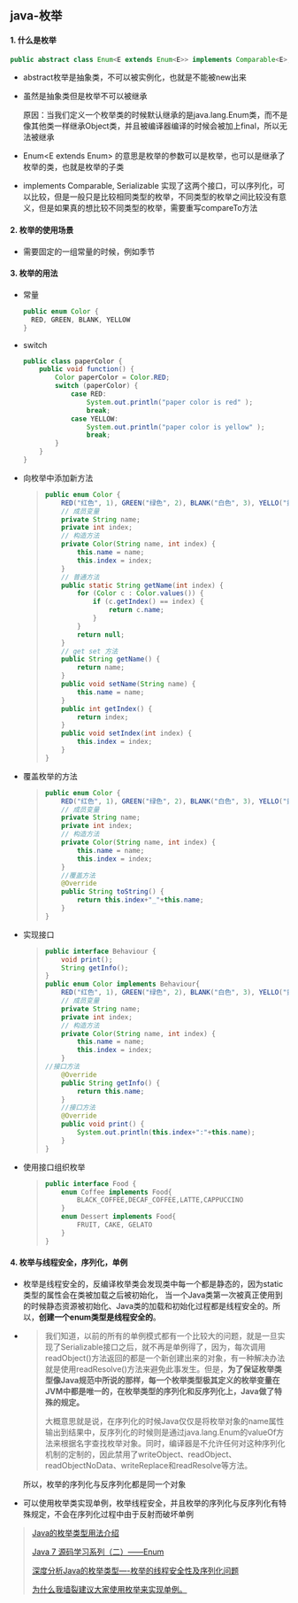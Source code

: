 ## java-枚举

#### 1. 什么是枚举

```java
public abstract class Enum<E extends Enum<E>> implements Comparable<E>, Serializable
```

- abstract枚举是抽象类，不可以被实例化，也就是不能被new出来

- 虽然是抽象类但是枚举不可以被继承

  原因：当我们定义一个枚举类的时候默认继承的是java.lang.Enum类，而不是像其他类一样继承Object类，并且被编译器编译的时候会被加上final，所以无法被继承

-  Enum<E extends Enum<E>> 的意思是枚举的参数可以是枚举，也可以是继承了枚举的类，也就是枚举的子类

- implements Comparable<E>, Serializable 实现了这两个接口，可以序列化，可以比较，但是一般只是比较相同类型的枚举，不同类型的枚举之间比较没有意义，但是如果真的想比较不同类型的枚举，需要重写compareTo方法

#### 2. 枚举的使用场景

- 需要固定的一组常量的时候，例如季节

#### 3. 枚举的用法

- 常量

  ```java
  public enum Color {  
    RED, GREEN, BLANK, YELLOW  
  }  
  ```

- switch

  ```java 
  public class paperColor {
      public void function() {
          Color paperColor = Color.RED;
          switch (paperColor) {
              case RED:
                  System.out.println("paper color is red" );
                  break;
              case YELLOW:
                  System.out.println("paper color is yellow" );
                  break;
          }
      }
  }
  ```

- 向枚举中添加新方法

  > ```java
  > public enum Color {  
  >     RED("红色", 1), GREEN("绿色", 2), BLANK("白色", 3), YELLO("黄色", 4);  
  >     // 成员变量  
  >     private String name;  
  >     private int index;  
  >     // 构造方法  
  >     private Color(String name, int index) {  
  >         this.name = name;  
  >         this.index = index;  
  >     }  
  >     // 普通方法  
  >     public static String getName(int index) {  
  >         for (Color c : Color.values()) {  
  >             if (c.getIndex() == index) {  
  >                 return c.name;  
  >             }  
  >         }  
  >         return null;  
  >     }  
  >     // get set 方法  
  >     public String getName() {  
  >         return name;  
  >     }  
  >     public void setName(String name) {  
  >         this.name = name;  
  >     }  
  >     public int getIndex() {  
  >         return index;  
  >     }  
  >     public void setIndex(int index) {  
  >         this.index = index;  
  >     }  
  > }
  > ```

- 覆盖枚举的方法

  > ```java
  > public enum Color {  
  >     RED("红色", 1), GREEN("绿色", 2), BLANK("白色", 3), YELLO("黄色", 4);  
  >     // 成员变量  
  >     private String name;  
  >     private int index;  
  >     // 构造方法  
  >     private Color(String name, int index) {  
  >         this.name = name;  
  >         this.index = index;  
  >     }  
  >     //覆盖方法  
  >     @Override  
  >     public String toString() {  
  >         return this.index+"_"+this.name;  
  >     }  
  > }  
  > ```

- 实现接口

  > ```java
  > public interface Behaviour {  
  >     void print();  
  >     String getInfo();  
  > }  
  > public enum Color implements Behaviour{  
  >     RED("红色", 1), GREEN("绿色", 2), BLANK("白色", 3), YELLO("黄色", 4);  
  >     // 成员变量  
  >     private String name;  
  >     private int index;  
  >     // 构造方法  
  >     private Color(String name, int index) {  
  >         this.name = name;  
  >         this.index = index;  
  >     }  
  > //接口方法  
  >     @Override  
  >     public String getInfo() {  
  >         return this.name;  
  >     }  
  >     //接口方法  
  >     @Override  
  >     public void print() {  
  >         System.out.println(this.index+":"+this.name);  
  >     }  
  > }  
  > ```

- 使用接口组织枚举

  > ```java
  > public interface Food {  
  >     enum Coffee implements Food{  
  >         BLACK_COFFEE,DECAF_COFFEE,LATTE,CAPPUCCINO  
  >     }  
  >     enum Dessert implements Food{  
  >         FRUIT, CAKE, GELATO  
  >     }  
  > }
  > ```

#### 4. 枚举与线程安全，序列化，单例

- 枚举是线程安全的，反编译枚举类会发现类中每一个都是静态的，因为static类型的属性会在类被加载之后被初始化， 当一个Java类第一次被真正使用到的时候静态资源被初始化、Java类的加载和初始化过程都是线程安全的。所以，**创建一个enum类型是线程安全的**。 

- > 我们知道，以前的所有的单例模式都有一个比较大的问题，就是一旦实现了Serializable接口之后，就不再是单例得了，因为，每次调用 readObject()方法返回的都是一个新创建出来的对象，有一种解决办法就是使用readResolve()方法来避免此事发生。但是，**为了保证枚举类型像Java规范中所说的那样，每一个枚举类型极其定义的枚举变量在JVM中都是唯一的，在枚举类型的序列化和反序列化上，Java做了特殊的规定。** 
  >
  > 大概意思就是说，在序列化的时候Java仅仅是将枚举对象的name属性输出到结果中，反序列化的时候则是通过java.lang.Enum的valueOf方法来根据名字查找枚举对象。同时，编译器是不允许任何对这种序列化机制的定制的，因此禁用了writeObject、readObject、readObjectNoData、writeReplace和readResolve等方法。 

  所以，枚举的序列化与反序列化都是同一个对象

- 可以使用枚举类实现单例，枚举线程安全，并且枚举的序列化与反序列化有特殊规定，不会在序列化过程中由于反射而破坏单例

  

> [Java的枚举类型用法介绍](https://www.hollischuang.com/archives/195)
>
> [Java 7 源码学习系列（二）——Enum](https://www.hollischuang.com/archives/92)
>
> [深度分析Java的枚举类型—-枚举的线程安全性及序列化问题](https://www.hollischuang.com/archives/197)
>
> [为什么我墙裂建议大家使用枚举来实现单例。](https://www.hollischuang.com/archives/2498)